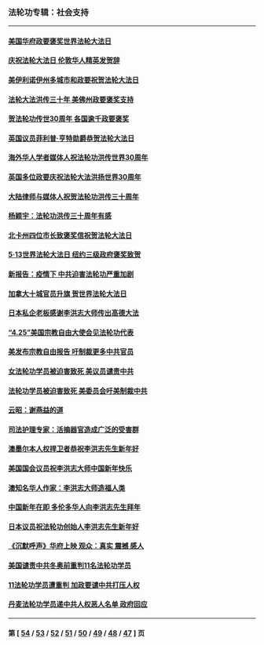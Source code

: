 ### 法轮功专辑：社会支持
---
#### [美国华府政要褒奖世界法轮大法日](../../pages/nf4386/n13743770.md?05310430) 
#### [庆祝法轮大法日 伦敦华人精英发贺辞](../../pages/nf4386/n13741593.md?05310430) 
#### [美伊利诺伊州多城市和政要祝贺法轮大法日](../../pages/nf4386/n13737149.md?05310430) 
#### [法轮大法洪传三十年 美佛州政要褒奖支持](../../pages/nf4386/n13737103.md?05310430) 
#### [贺法轮功传世30周年 各国逾千政要褒奖](../../pages/nf4386/n13735828.md?05310430) 
#### [英国议员菲利普‧亨特勋爵恭贺法轮大法日](../../pages/nf4386/n13736187.md?05310430) 
#### [海外华人学者媒体人祝法轮功洪传世界30周年](../../pages/nf4386/n13735835.md?05310430) 
#### [英国多位政要庆祝法轮大法洪扬世界30周年](../../pages/nf4386/n13734739.md?05310430) 
#### [大陆律师与媒体人祝贺法轮功洪传三十周年](../../pages/nf4386/n13735062.md?05310430) 
#### [杨颖宇：法轮功洪传三十周年有感](../../pages/nf4386/n13734884.md?05310430) 
#### [北卡州四位市长致褒奖信祝贺法轮大法日](../../pages/nf4386/n13733292.md?05310430) 
#### [5·13世界法轮大法日 纽约三级政府褒奖致贺](../../pages/nf4386/n13732651.md?05310430) 
#### [新报告：疫情下 中共迫害法轮功严重加剧](../../pages/nf4386/n13732612.md?05310430) 
#### [加拿大十城官员升旗 贺世界法轮大法日](../../pages/nf4386/n13729166.md?05310430) 
#### [日本私企老板感谢李洪志大师传出高德大法](../../pages/nf4386/n13726335.md?05310430) 
#### [“4.25”美国宗教自由大使会见法轮功代表](../../pages/nf4386/n13724124.md?05310430) 
#### [美发布宗教自由报告 吁制裁更多中共官员](../../pages/nf4386/n13720670.md?05310430) 
#### [女法轮功学员被迫害致死 美议员谴责中共](../../pages/nf4386/n13682069.md?05310430) 
#### [法轮功学员被迫害致死 美委员会吁美制裁中共](../../pages/nf4386/n13631310.md?05310430) 
#### [云昭：谢燕益的道](../../pages/nf4386/n13607391.md?05310430) 
#### [司法护理专家：活摘器官造成广泛的受害群](../../pages/nf4386/n13570425.md?05310430) 
#### [澳墨尔本人权捍卫者恭祝李洪志先生新年好](../../pages/nf4386/n13556164.md?05310430) 
#### [美国国会议员祝李洪志大师中国新年快乐](../../pages/nf4386/n13554208.md?05310430) 
#### [澳知名华人作家：李洪志大师造福人类](../../pages/nf4386/n13552049.md?05310430) 
#### [中国新年在即 多伦多华人向李洪志先生拜年](../../pages/nf4386/n13531756.md?05310430) 
#### [日本议员祝法轮功创始人李洪志先生新年好](../../pages/nf4386/n13543228.md?05310430) 
#### [《沉默呼声》华府上映 观众：真实 震撼 感人](../../pages/nf4386/n13524739.md?05310430) 
#### [美国谴责中共冬奥前重判11名法轮功学员](../../pages/nf4386/n13521806.md?05310430) 
#### [11法轮功学员遭重判 加政要谴中共打压人权](../../pages/nf4386/n13521294.md?05310430) 
#### [丹麦法轮功学员递中共人权恶人名单 政府回应](../../pages/nf4386/n13497482.md?05310430) 

---
#### 第 [ [54](./54.md?05310430) / [53](./53.md?05310430) / [52](./52.md?05310430) / [51](./51.md?05310430) / [50](./50.md?05310430) / [49](./49.md?05310430) / [48](./48.md?05310430) / [47](./47.md?05310430) ] 页
